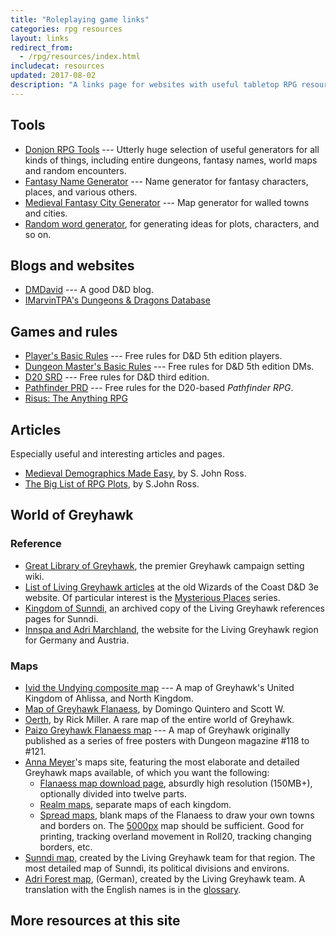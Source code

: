 ```yaml
---
title: "Roleplaying game links"
categories: rpg resources
layout: links
redirect_from:
  - /rpg/resources/index.html
includecat: resources
updated: 2017-08-02
description: "A links page for websites with useful tabletop RPG resources."
---
```


## Tools

- [Donjon RPG Tools](https://donjon.bin.sh/) --- Utterly huge selection of
  useful generators for all kinds of things, including entire dungeons, fantasy
  names,  world maps and random encounters.
- [Fantasy Name Generator](https://www.fantasynamegen.com/) --- Name generator
  for fantasy characters, places, and various others.
- [Medieval Fantasy City Generator](https://watabou.itch.io/medieval-fantasy-city-generator) --- Map generator for walled towns and cities.
- [Random word generator](https://www.randomlists.com/random-words), for
  generating ideas for plots, characters, and so on.

## Blogs and websites

- [DMDavid](http://dmdavid.com) --- A good D&D blog.
- [IMarvinTPA's Dungeons & Dragons Database](http://www.imarvintpa.com/DnDLive/Index.php)

## Games and rules

- [Player's Basic Rules](https://dnd.wizards.com/products/tabletop/players-basic-rules) --- Free
rules for D&D 5th edition players.
- [Dungeon Master's Basic Rules](https://dnd.wizards.com/products/tabletop/dm-basic-rules) --- Free
rules for D&D 5th edition DMs.
- [D20 SRD](https://www.d20srd.org/) --- Free rules for D&D third edition.
- [Pathfinder PRD](https://paizo.com/pathfinderRPG/prd/) --- Free rules for the
  D20-based _Pathfinder RPG_.
- [Risus: The Anything RPG](https://web.archive.org/web/20130122101530/http://www222.pair.com/sjohn/risus15.htm)

## Articles

Especially useful and interesting articles and pages.

- [Medieval Demographics Made Easy](https://web.archive.org/web/20170518094604/http://www222.pair.com/sjohn/blueroom/demog.htm), by S. John Ross.
- [The Big List of RPG Plots](https://web.archive.org/web/20170204020059/http://www222.pair.com/sjohn/blueroom/plots.htm), by S.John Ross.

## World of Greyhawk

### Reference

- [Great Library of Greyhawk](https://wiki.greyparticle.com/), the premier
  Greyhawk campaign setting wiki.
- [List of Living Greyhawk articles](/rpg/resources/wizards-3e-archive.html#living-greyhawk)
  at the old Wizards of the Coast D&D 3e website. Of particular interest is the
  [Mysterious Places](/rpg/resources/wizards-3e-archive.html#mysterious-places)
  series.
- [Kingdom of Sunndi](https://web.archive.org/web/20070220152432/http://www.sunndi.org:80/sunndi/index.html),
  an archived copy of the Living Greyhawk references pages for Sunndi.
- [Innspa and Adri Marchland](http://www.adri.hoellengeier.de/engmain.html), the
  website for the Living Greyhawk region for Germany and Austria.

### Maps

- [Ivid the Undying composite map](https://www.acaeum.com/library/ivid_composite_map.gif) --- A map of Greyhawk's United Kingdom of Ahlissa, and North Kingdom.
- [Map of Greyhawk Flanaess](http://www.highprogrammer.com/alan/gaming/dnd/greyhawk/map/supermapnew.html), by Domingo Quintero and Scott W.
- [Oerth](https://1.bp.blogspot.com/-0eT-GrAllAY/T5kE6VuikeI/AAAAAAAAAgs/QUBiFaRh8TU/s1600/Rick+Millers+Oerth+v2.jpg),
  by Rick Miller. A rare map of the entire world of Greyhawk.
- [Paizo Greyhawk Flanaess map](https://paizo.com/download/dungeon/desktops/Greyhawk_1600x1024.jpg) --- A map of Greyhawk originally published as a series of
  free posters with Dungeon magazine #118 to #121.
- [Anna Meyer](http://ghmaps.net/)'s maps site, featuring the most elaborate and
  detailed Greyhawk maps available, of which you want the following:
  - [Flanaess map download page](http://ghmaps.net/greyhawk-maps/flaness-map-download/),
  absurdly high resolution (150MB+), optionally divided into twelve parts.
  - [Realm maps](http://ghmaps.net/greyhawk-maps/realm-maps/), separate maps of
  each kingdom.
  - [Spread maps](http://ghmaps.net/greyhawk-maps/spread-maps/), blank maps of
  the Flanaess to draw your own towns and borders on. The
  [5000px](http://ghmaps.net/wordpress/wp-content/uploads/2015/07/Spread-5000px-light-grey.jpg)
  map should be sufficient. Good for printing, tracking overland movement in
  Roll20, tracking changing borders, etc.
- [Sunndi map](https://web.archive.org/web/20070224103726if_/http://www.sunndi.org:80/images/maps/sunndi_political.png),
  created by the Living Greyhawk team for that region. The most detailed map of
  Sunndi, its political divisions and environs.
- [Adri Forest map](http://www.adri.hoellengeier.de/slmapenglish.html),
  (German), created by the Living Greyhawk team. A translation with the English
  names is in the [glossary](http://www.adri.hoellengeier.de/glossary.html).

## More resources at this site
<!-- template inserts links here-->
